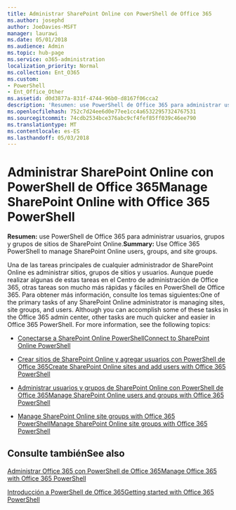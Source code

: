 ```yaml
---
title: Administrar SharePoint Online con PowerShell de Office 365
ms.author: josephd
author: JoeDavies-MSFT
manager: laurawi
ms.date: 05/01/2018
ms.audience: Admin
ms.topic: hub-page
ms.service: o365-administration
localization_priority: Normal
ms.collection: Ent_O365
ms.custom:
- PowerShell
- Ent_Office_Other
ms.assetid: d0d3877a-831f-4744-96b0-d8167f06cca2
description: 'Resumen: use PowerShell de Office 365 para administrar usuarios, grupos y grupos de sitios de SharePoint Online.'
ms.openlocfilehash: 752c7d24ee6d0e77ee1cc4a65322957324767531
ms.sourcegitcommit: 74cdb2534bce376abc9cf4fef85ff039c46ee790
ms.translationtype: MT
ms.contentlocale: es-ES
ms.lasthandoff: 05/03/2018
---
```

# <a name="manage-sharepoint-online-with-office-365-powershell"></a><span data-ttu-id="3bb5e-103">Administrar SharePoint Online con PowerShell de Office 365</span><span class="sxs-lookup"><span data-stu-id="3bb5e-103">Manage SharePoint Online with Office 365 PowerShell</span></span>

 <span data-ttu-id="3bb5e-104">**Resumen:** use PowerShell de Office 365 para administrar usuarios, grupos y grupos de sitios de SharePoint Online.</span><span class="sxs-lookup"><span data-stu-id="3bb5e-104">**Summary:** Use Office 365 PowerShell to manage SharePoint Online users, groups, and site groups.</span></span>
  
<span data-ttu-id="3bb5e-p101">Una de las tareas principales de cualquier administrador de SharePoint Online es administrar sitios, grupos de sitios y usuarios. Aunque puede realizar algunas de estas tareas en el Centro de administración de Office 365, otras tareas son mucho más rápidas y fáciles en PowerShell de Office 365. Para obtener más información, consulte los temas siguientes:</span><span class="sxs-lookup"><span data-stu-id="3bb5e-p101">One of the primary tasks of any SharePoint Online administrator is managing sites, site groups, and users. Although you can accomplish some of these tasks in the Office 365 admin center, other tasks are much quicker and easier in Office 365 PowerShell. For more information, see the following topics:</span></span>

- [<span data-ttu-id="3bb5e-108">Conectarse a SharePoint Online PowerShell</span><span class="sxs-lookup"><span data-stu-id="3bb5e-108">Connect to SharePoint Online PowerShell</span></span>](https://docs.microsoft.com/en-us/powershell/sharepoint/sharepoint-online/connect-sharepoint-online?view=sharepoint-ps)
  
- [<span data-ttu-id="3bb5e-109">Crear sitios de SharePoint Online y agregar usuarios con PowerShell de Office 365</span><span class="sxs-lookup"><span data-stu-id="3bb5e-109">Create SharePoint Online sites and add users with Office 365 PowerShell</span></span>](create-sharepoint-sites-and-add-users-with-powershell.md)
    
- [<span data-ttu-id="3bb5e-110">Administrar usuarios y grupos de SharePoint Online con PowerShell de Office 365</span><span class="sxs-lookup"><span data-stu-id="3bb5e-110">Manage SharePoint Online users and groups with Office 365 PowerShell</span></span>](manage-sharepoint-users-and-groups-with-powershell.md)
    
- [<span data-ttu-id="3bb5e-111">Manage SharePoint Online site groups with Office 365 PowerShell</span><span class="sxs-lookup"><span data-stu-id="3bb5e-111">Manage SharePoint Online site groups with Office 365 PowerShell</span></span>](manage-sharepoint-site-groups-with-powershell.md)
    
## <a name="see-also"></a><span data-ttu-id="3bb5e-112">Consulte también</span><span class="sxs-lookup"><span data-stu-id="3bb5e-112">See also</span></span>

#### 

[<span data-ttu-id="3bb5e-113">Administrar Office 365 con PowerShell de Office 365</span><span class="sxs-lookup"><span data-stu-id="3bb5e-113">Manage Office 365 with Office 365 PowerShell</span></span>](manage-office-365-with-office-365-powershell.md)
  
[<span data-ttu-id="3bb5e-114">Introducción a PowerShell de Office 365</span><span class="sxs-lookup"><span data-stu-id="3bb5e-114">Getting started with Office 365 PowerShell</span></span>](getting-started-with-office-365-powershell.md)

